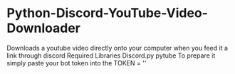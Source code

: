 # Python-Discord-YouTube-Video-Downloader
Downloads a youtube video directly onto your computer when you feed it a link through discord
Required Libraries
Discord.py
pytube
To prepare it simply paste your bot token into the TOKEN = ''
